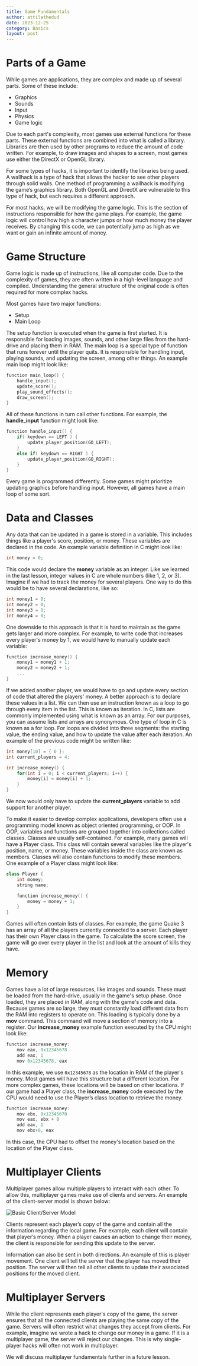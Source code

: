 ```yaml
---
title: Game Fundamentals
author: attilathedud
date: 2023-12-25
category: Basics
layout: post
---
```


# Parts of a Game 

While games are applications, they are complex and made up of several parts. Some of these include:

* Graphics
* Sounds
* Input
* Physics
* Game logic

Due to each part's complexity, most games use external functions for these parts. These external functions are combined into what is called a library. Libraries are then used by other programs to reduce the amount of code written. For example, to draw images and shapes to a screen, most games use either the DirectX or OpenGL library.

For some types of hacks, it is important to identify the libraries being used. A wallhack is a type of hack that allows the hacker to see other players through solid walls. One method of programming a wallhack is modifying the game’s graphics library. Both OpenGL and DirectX are vulnerable to this type of hack, but each requires a different approach.

For most hacks, we will be modifying the game logic. This is the section of instructions responsible for how the game plays. For example, the game logic will control how high a character jumps or how much money the player receives. By changing this code, we can potentially jump as high as we want or gain an infinite amount of money.

# Game Structure 

Game logic is made up of instructions, like all computer code. Due to the complexity of games, they are often written in a high-level language and compiled. Understanding the general structure of the original code is often required for more complex hacks.

Most games have two major functions:

* Setup
* Main Loop

The setup function is executed when the game is first started. It is responsible for loading images, sounds, and other large files from the hard-drive and placing them in RAM. The main loop is a special type of function that runs forever until the player quits. It is responsible for handling input, playing sounds, and updating the screen, among other things. An example main loop might look like:

```c++
function main_loop() {
    handle_input();
    update_score();
    play_sound_effects();
    draw_screen();
}
```

All of these functions in turn call other functions. For example, the **handle_input** function might look like:

```c++
function handle_input() {
    if( keydown == LEFT ) {
        update_player_position(GO_LEFT);
    }
    else if( keydown == RIGHT ) {
        update_player_position(GO_RIGHT);
    }
}
```

Every game is programmed differently. Some games might prioritize updating graphics before handling input. However, all games have a main loop of some sort.

# Data and Classes 

Any data that can be updated in a game is stored in a variable. This includes things like a player's score, position, or money. These variables are declared in the code. An example variable definition in C might look like:

```c++
int money = 0;
```

This code would declare the **money** variable as an integer. Like we learned in the last lesson, integer values in C are whole numbers (like 1, 2, or 3). Imagine if we had to track the money for several players. One way to do this would be to have several declarations, like so:

```c++
int money1 = 0;
int money2 = 0;
int money3 = 0;
int money4 = 0;
```

One downside to this approach is that it is hard to maintain as the game gets larger and more complex. For example, to write code that increases every player's money by 1, we would have to manually update each variable:

```c++
function increase_money() {
    money1 = money1 + 1;
    money2 = money2 + 1;
    ...
}
```

If we added another player, we would have to go and update every section of code that altered the players' money. A better approach is to declare these values in a list. We can then use an instruction known as a loop to go through every item in the list. This is known as iteration. In C, lists are commonly implemented using what is known as an array. For our purposes, you can assume lists and arrays are synonymous. One type of loop in C is known as a for loop. For loops are divided into three segments: the starting value, the ending value, and how to update the value after each iteration. An example of the previous code might be written like:

```c++
int money[10] = { 0 };
int current_players = 4;

int increase_money() {
    for(int i = 0; i < current_players; i++) {
        money[i] = money[i] + 1;
    }
}
```

We now would only have to update the **current_players** variable to add support for another player.

To make it easier to develop complex applications, developers often use a programming model known as object oriented programming, or OOP. In OOP, variables and functions are grouped together into collections called classes. Classes are usually self-contained. For example, many games will have a Player class. This class will contain several variables like the player's position, name, or money. These variables inside the class are known as members. Classes will also contain functions to modify these members. One example of a Player class might look like:

```c++
class Player {
    int money;
    string name;

    function increase_money() {
        money = money + 1;
    }
}
```

Games will often contain lists of classes. For example, the game Quake 3 has an array of all the players currently connected to a server. Each player has their own Player class in the game. To calculate the score screen, the game will go over every player in the list and look at the amount of kills they have.

# Memory 

Games have a lot of large resources, like images and sounds. These must be loaded from the hard-drive, usually in the game's setup phase. Once loaded, they are placed in RAM, along with the game's code and data. Because games are so large, they must constantly load different data from the RAM into registers to operate on. This loading is typically done by a **mov** command. This command will move a section of memory into a register. Our **increase_money** example function executed by the CPU might look like:

```c++
function increase_money:
    mov eax, 0x12345678
    add eax, 1
    mov 0x12345678, eax
```

In this example, we use `0x12345678` as the location in RAM of the player's money. Most games will have this structure but a different location. For more complex games, these locations will be based on other locations. If our game had a Player class, the **increase_money** code executed by the CPU would need to use the Player’s class location to retrieve the money.

```c++
function increase_money:
    mov ebx, 0x12345670
    mov eax, ebx + 8
    add eax, 1
    mov ebx+8, eax
```

In this case, the CPU had to offset the money's location based on the location of the Player class.

# Multiplayer Clients 
Multiplayer games allow multiple players to interact with each other. To allow this, multiplayer games make use of clients and servers. An example of the client-server model is shown below:

![Basic Client/Server Model](/assets/images/1/2/ClientServer.png)

Clients represent each player’s copy of the game and contain all the information regarding the local game. For example, each client will contain that player’s money. When a player causes an action to change their money, the client is responsible for sending this update to the server.

Information can also be sent in both directions. An example of this is player movement. One client will tell the server that the player has moved their position. The server will then tell all other clients to update their associated positions for the moved client.

# Multiplayer Servers 

While the client represents each player's copy of the game, the server ensures that all the connected clients are playing the same copy of the game. Servers will often restrict what changes they accept from clients. For example, imagine we wrote a hack to change our money in a game. If it is a multiplayer game, the server will reject our changes. This is why single-player hacks will often not work in multiplayer.

We will discuss multiplayer fundamentals further in a future lesson.

&nbsp;
